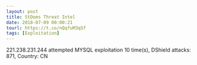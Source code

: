 ```yaml
---
layout: post
title: StDoms Threat Intel
date: 2018-07-09 00:00:21
tourl: https://t.co/nQqfuM3qSf
tags: [Exploitation]
---
```

221.238.231.244 attempted MYSQL exploitation 10 time(s), DShield attacks: 871, Country: CN
